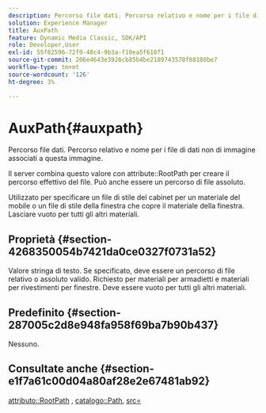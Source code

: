 ```yaml
---
description: Percorso file dati. Percorso relativo e nome per i file di dati non di immagine associati a questa immagine.
solution: Experience Manager
title: AuxPath
feature: Dynamic Media Classic, SDK/API
role: Developer,User
exl-id: 55f82596-72f0-48c4-9b3a-f10ea5f610f1
source-git-commit: 206e4643e3926cb85b4be2189743578f88180be7
workflow-type: tm+mt
source-wordcount: '126'
ht-degree: 3%

---
```


# AuxPath{#auxpath}

Percorso file dati. Percorso relativo e nome per i file di dati non di immagine associati a questa immagine.

Il server combina questo valore con attribute::RootPath per creare il percorso effettivo del file. Può anche essere un percorso di file assoluto.

Utilizzato per specificare un file di stile del cabinet per un materiale del mobile o un file di stile della finestra che copre il materiale della finestra. Lasciare vuoto per tutti gli altri materiali.

## Proprietà {#section-4268350054b7421da0ce0327f0731a52}

Valore stringa di testo. Se specificato, deve essere un percorso di file relativo o assoluto valido. Richiesto per materiali per armadietti e materiali per rivestimenti per finestre. Deve essere vuoto per tutti gli altri materiali.

## Predefinito {#section-287005c2d8e948fa958f69ba7b90b437}

Nessuno.

## Consultate anche {#section-e1f7a61c00d04a80af28e2e67481ab92}

[attributo::RootPath](../../../../../ir-api/material-cat/image-rendering-api-ref/c-ir-material-catalog/c-ir-attributes-reference/r-ir-rootpath.md#reference-a4d7c96b62e14fcbad1740c702f160f3) ,  [catalogo::Path](../../../../../ir-api/material-cat/image-rendering-api-ref/c-ir-material-catalog/c-ir-material-data-reference/r-ir-path.md#reference-59ebb624250a4965ad1737578a2ab590),  [src=](../../../../../ir-api/http-protocol/image-rendering-api-ref/c-ir-http-protocol-ref/c-ir-http-protocol-command-reference/r-ir-src.md#reference-62c98abad22149d68d405ed6aaff8272)
